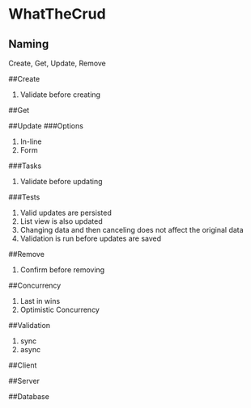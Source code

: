 # WhatTheCrud

## Naming
Create, Get, Update, Remove

##Create
  1. Validate before creating

##Get

##Update
###Options
  1. In-line
  2. Form
  
###Tasks
  1. Validate before updating

###Tests
  1. Valid updates are persisted
  1. List view is also updated
  1. Changing data and then canceling does not affect the original data
  1. Validation is run before updates are saved
  
##Remove
 1. Confirm before removing

##Concurrency
  1. Last in wins
  2. Optimistic Concurrency

##Validation
  1. sync
  2. async
    
##Client

##Server

##Database
